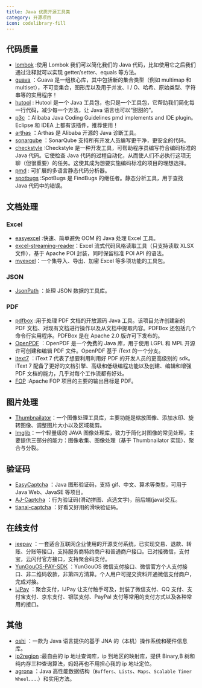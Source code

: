 ```yaml
---
title: Java 优质开源工具类
category: 开源项目
icon: codelibrary-fill
---
```


## 代码质量

- [lombok](https://github.com/rzwitserloot/lombok) :使用 Lombok 我们可以简化我们的 Java 代码，比如使用它之后我们通过注释就可以实现 getter/setter、equals 等方法。
- [guava](https://github.com/google/guava "guava") ：Guava 是一组核心库，其中包括新的集合类型（例如 multimap 和 multiset），不可变集合，图形库以及用于并发、I / O、哈希、原始类型、字符串等的实用程序！
- [hutool](https://github.com/looly/hutool "hutool") : Hutool 是一个 Java 工具包，也只是一个工具包，它帮助我们简化每一行代码，减少每一个方法，让 Java 语言也可以“甜甜的”。
- [p3c](https://github.com/alibaba/p3c "p3c") ：Alibaba Java Coding Guidelines pmd implements and IDE plugin。Eclipse 和 IDEA 上都有该插件，推荐使用！
- [arthas](https://github.com/alibaba/arthas "arthas") ：Arthas 是 Alibaba 开源的 Java 诊断工具。
- [sonarqube](https://github.com/SonarSource/sonarqube "sonarqube") ：SonarQube 支持所有开发人员编写更干净，更安全的代码。
- [checkstyle](https://github.com/checkstyle/checkstyle "checkstyle") :Checkstyle 是一种开发工具，可帮助程序员编写符合编码标准的 Java 代码。它使检查 Java 代码的过程自动化，从而使人们不必执行这项无聊（但很重要）的任务。这使其成为想要实施编码标准的项目的理想选择。
- [pmd](https://github.com/pmd/pmd "pmd") : 可扩展的多语言静态代码分析器。
- [spotbugs](https://github.com/spotbugs/spotbugs "spotbugs") :SpotBugs 是 FindBugs 的继任者。静态分析工具，用于查找 Java 代码中的错误。

## 文档处理

### Excel

- [easyexcel](https://github.com/alibaba/easyexcel) :快速、简单避免 OOM 的 Java 处理 Excel 工具。
- [excel-streaming-reader](https://github.com/monitorjbl/excel-streaming-reader)：Excel 流式代码风格读取工具（只支持读取 XLSX 文件），基于 Apache POI 封装，同时保留标准 POI API 的语法。
- [myexcel](https://github.com/liaochong/myexcel)：一个集导入、导出、加密 Excel 等多项功能的工具包。

### JSON

- [JsonPath](https://github.com/json-path/JsonPath) ：处理 JSON 数据的工具库。

### PDF

- [pdfbox](https://github.com/apache/pdfbox) :用于处理 PDF 文档的开放源码 Java 工具。该项目允许创建新的 PDF 文档、对现有文档进行操作以及从文档中提取内容。PDFBox 还包括几个命令行实用程序。PDFBox 是在 Apache 2.0 版许可下发布的。
- [OpenPDF](https://github.com/LibrePDF/OpenPDF) ：OpenPDF 是一个免费的 Java 库，用于使用 LGPL 和 MPL 开源许可创建和编辑 PDF 文件。OpenPDF 基于 iText 的一个分支。
- [itext7](https://github.com/itext/itext7) ：iText 7 代表了想要利用利用好 PDF 的开发人员的更高级别的 sdk。iText 7 配备了更好的文档引擎、高级和低级编程功能以及创建、编辑和增强 PDF 文档的能力，几乎对每个工作流都有好处。
- [FOP](https://xmlgraphics.apache.org/fop/) :Apache FOP 项目的主要的输出目标是 PDF。

## 图片处理

- [Thumbnailator](https://github.com/coobird/thumbnailator)：一个图像处理工具库，主要功能是缩放图像、添加水印、旋转图像、调整图片大小以及区域裁剪。
- [Imglib](https://github.com/nackily/imglib)：一个轻量级的 JAVA 图像处理库，致力于简化对图像的常见处理，主要提供三部分的能力：图像收集、图像处理（基于 Thumbnailator 实现）、聚合与分裂。

## 验证码

- [EasyCaptcha](https://gitee.com/whvse/EasyCaptcha) ：Java 图形验证码，支持 gif、中文、算术等类型，可用于 Java Web、JavaSE 等项目。
- [AJ-Captcha](https://gitee.com/anji-plus/captcha) ：行为验证码(滑动拼图、点选文字)，前后端(java)交互。
- [tianai-captcha](https://gitee.com/tianai/tianai-captcha) ：好看又好用的滑块验证码。

## 在线支付

- [jeepay](https://gitee.com/jeequan/jeepay) ：一套适合互联网企业使用的开源支付系统，已实现交易、退款、转账、分账等接口，支持服务商特约商户和普通商户接口。已对接微信，支付宝，云闪付官方接口，支持聚合码支付。
- [YunGouOS-PAY-SDK](https://gitee.com/YunGouOS/YunGouOS-PAY-SDK) ：YunGouOS 微信支付接口、微信官方个人支付接口、非二维码收款，非第四方清算。个人用户可提交资料开通微信支付商户，完成对接。
- [IJPay](https://gitee.com/javen205/IJPay) ：聚合支付，IJPay 让支付触手可及，封装了微信支付、QQ 支付、支付宝支付、京东支付、银联支付、PayPal 支付等常用的支付方式以及各种常用的接口。

## 其他

- [oshi](https://github.com/oshi/oshi "oshi") ：一款为 Java 语言提供的基于 JNA 的（本机）操作系统和硬件信息库。
- [ip2region](https://github.com/lionsoul2014/ip2region) :最自由的 ip 地址查询库，ip 到地区的映射库，提供 Binary,B 树和纯内存三种查询算法，妈妈再也不用担心我的 ip 地址定位。
- [agrona](https://github.com/real-logic/agrona) ：Java 高性能数据结构（`Buffers`、`Lists`、`Maps`、`Scalable Timer Wheel`......）和实用方法。
